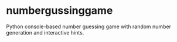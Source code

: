 # numbergussinggame
Python console-based number guessing game with random number generation and interactive hints.
